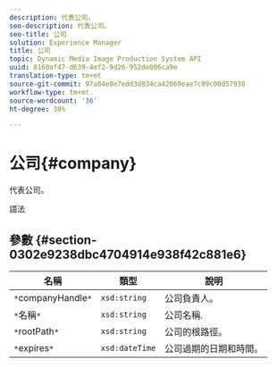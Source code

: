 ```yaml
---
description: 代表公司。
seo-description: 代表公司。
seo-title: 公司
solution: Experience Manager
title: 公司
topic: Dynamic Media Image Production System API
uuid: 8160af47-d639-4ef2-9d26-952de006ca9e
translation-type: tm+mt
source-git-commit: 97a84e8e7edd3d834ca42069eae7c09c00d57938
workflow-type: tm+mt
source-wordcount: '36'
ht-degree: 30%

---
```



# 公司{#company}

代表公司。

語法

## 參數 {#section-0302e9238dbc4704914e938f42c881e6}

| 名稱 | 類型 | 說明 |
|---|---|---|
| `*`companyHandle`*` | `xsd:string` | 公司負責人。 |
| `*`名稱`*` | `xsd:string` | 公司名稱. |
| `*`rootPath`*` | `xsd:string` | 公司的根路徑。 |
| `*`expires`*` | `xsd:dateTime` | 公司過期的日期和時間。 |

